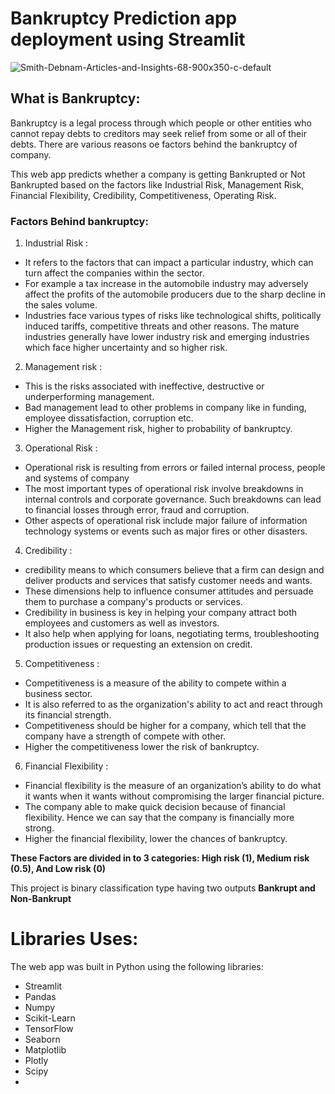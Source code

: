 # Bankruptcy Prediction app deployment using Streamlit
![Smith-Debnam-Articles-and-Insights-68-900x350-c-default](https://user-images.githubusercontent.com/71897685/149876757-aa4be791-5887-403e-82f0-923330694d13.png)

## What is Bankruptcy:
Bankruptcy is a legal process through which people or other entities who cannot repay debts to creditors may seek relief from some or all of their debts. 
There are various reasons  oe factors behind the bankruptcy of company. 

This web app predicts whether a company is getting Bankrupted or Not Bankrupted based on the factors like Industrial Risk, Management Risk, Financial Flexibility, Credibility, Competitiveness, Operating Risk.

### Factors Behind bankruptcy:
1. Industrial Risk :
- It refers to the factors that can impact a particular industry, which can turn affect the companies within the sector. 
- For example a tax increase in the automobile industry may adversely affect the profits of the automobile producers due to the sharp decline in the sales volume.  
- Industries face various types of risks like technological shifts, politically induced tariffs, competitive threats and other reasons.  The mature industries generally have lower industry risk and emerging industries which face higher uncertainty and so higher risk.
2. Management risk :
- This is the risks associated with ineffective, destructive or underperforming management.
- Bad management lead to other problems in company like in funding, employee dissatisfaction, corruption etc.
- Higher the Management risk, higher to probability of bankruptcy.
3. Operational Risk :
- Operational risk is resulting from errors or failed internal process, people and systems of company
- The most important types of operational risk involve breakdowns in internal controls and corporate governance. Such breakdowns can lead to financial losses through error, fraud and corruption.
- Other aspects of operational risk include major failure of information technology systems or events such as major fires or other disasters.
4. Credibility :  
- credibility means to which consumers believe that a firm can design and deliver products and services that satisfy customer needs and wants. 
- These dimensions help to influence consumer attitudes and persuade them to purchase a company's products or services.
- Credibility in business is key in helping your company attract both employees and customers as well as investors. 
- It also help when applying for loans, negotiating terms, troubleshooting production issues or requesting an extension on credit.
5. Competitiveness : 
- Competitiveness is a measure of the ability to compete within a business sector. 
- It is also referred to as the organization's ability to act and react through its financial strength. 
- Competitiveness should be higher for a company,  which tell that the company have a strength of compete with other.
- Higher the competitiveness lower the risk of bankruptcy.
6. Financial Flexibility : 
- Financial flexibility is the measure of an organization’s ability to do what it wants when it wants without compromising the larger financial picture. 
- The company able to make quick decision because of financial flexibility. Hence we can say that the company is financially more strong.
- Higher the financial flexibility, lower the chances of bankruptcy.

**These Factors are divided in to 3 categories: High risk (1), Medium risk (0.5), And Low risk (0)**

This project is binary classification type having two outputs **Bankrupt and Non-Bankrupt**

# Libraries Uses:
The web app was built in Python using the following libraries:

- Streamlit
- Pandas
- Numpy
- Scikit-Learn
- TensorFlow
- Seaborn
- Matplotlib
- Plotly
- Scipy
- 
